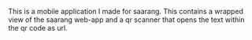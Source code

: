This is a mobile application I made for saarang. This contains a wrapped view of the saarang web-app and a qr scanner that opens the text within the qr code as url.
